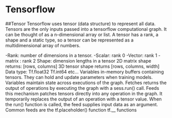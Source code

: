 # Tensorflow

##Tensor
Tensorflow uses tensor (data structure) to represent all data. Tensors are the only inputs passed into a tensorflow computational graph. It can be thought of as a n-dimensional array or list. A tensor has a rank, a shape and a static type, so a tensor can be represented as a multidimensional array of numbers.

-Rank: number of dimensions in a tensor. 
-Scalar: rank 0
-Vector: rank 1 
-matrix : rank 2
Shape: dimension lengths in a tensor 
2D matrix shape returns: [rows, columns]
3D tensor shape returns [rows, columns, width]
Data type: 
Tf.float32
Tf.int64
etc...
Variables
in-memory buffers containing tensors. They can hold and update parameters when training models. Variables maintain state across executions of the graph.
Fetches
returns the output of operations by executing the graph with a sess.run() call. 
Feeds  
this mechanism patches tensors directly into any operation in the graph. It temporarily replaces the output of an operation with a tensor value. When the run() function is called, the feed supplies input data as an argument. Common feeds are the tf.placeholder() function
tf.__ functions

